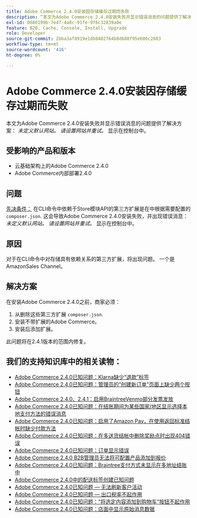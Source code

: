 ```yaml
---
title: Adobe Commerce 2.4.0安装因存储缓存过期而失败
description: “本文为Adobe Commerce 2.4.0安装失败并显示错误消息的问题提供了解决方案： *未定义默认网站。 请设置网站并重试。*显示在控制台中。”
exl-id: 0680199b-7e47-4a8c-91fe-9f6c32839a0e
feature: B2B, Cache, Console, Install, Upgrade
role: Developer
source-git-commit: 2bba3af8919e1db8482764b8d688f95e606c2683
workflow-type: tm+mt
source-wordcount: '416'
ht-degree: 0%

---
```


# Adobe Commerce 2.4.0安装因存储缓存过期而失败

本文为Adobe Commerce 2.4.0安装失败并显示错误消息的问题提供了解决方案： *未定义默认网站。 请设置网站并重试。* 显示在控制台中。

## 受影响的产品和版本

* 云基础架构上的Adobe Commerce 2.4.0
* Adobe Commerce内部部署2.4.0

## 问题

<u>先决条件：</u>
在CLI命令中依赖于Store模块API的第三方扩展是在中根据需要配置的 `composer.json`. 这会导致Adobe Commerce 2.4.0安装失败，并出现错误消息： *未定义默认网站。 请设置网站并重试。* 显示在控制台中。

## 原因

对于在CLI命令中对存储具有依赖关系的第三方扩展，将出现问题。 一个是AmazonSales Channel。

## 解决方案

在安装Adobe Commerce 2.4.0之前，商家必须：

1. 从删除这些第三方扩展 `composer.json`.
1. 安装不带扩展的Adobe Commerce。
1. 安装后添加扩展。

此问题将在2.4.1版本的范围内修复。

## 我们的支持知识库中的相关读物：

* [Adobe Commerce 2.4.0已知问题：Klarna缺少“退款”标签](/help/troubleshooting/payments/magento-2-4-0-known-issue-missing-refund-label-in-klarna.md)
* [Adobe Commerce 2.4.0已知问题：管理员的“创建新订单”页面上缺少两个按钮](/help/troubleshooting/miscellaneous/magento-2-4-0-known-issue-create-new-order-buttons-missing.md)
* [Adobe Commerce 2.4.0、2.4.1：启用BraintreeVenmo部分发票发放](/help/troubleshooting/payments/magento-2-4-0-2-4-1-enable-braintree-venmo-partial-invoice-issue.md)
* [Adobe Commerce 2.4.0已知问题：在结账期间为某些国家/地区显示选择本地支付方法的错误消息](/help/troubleshooting/payments/magento-2-4-0-checkout-error-selecting-local-payments.md)
* [Adobe Commerce 2.4.0已知问题：启用了Amazon Pay，在使用返回标准结帐时缺少付款方法](/help/troubleshooting/payments/magento-2-4-0-known-issue-amazon-pay-no-payment-methods.md)
* [Adobe Commerce 2.4.0已知问题：在多送货结帐中删除奖励点时出现404错误](/help/troubleshooting/storefront/magento-2-4-0-404-error-removing-rewards-points-on-multi-shipping-checkout.md)
* [Adobe Commerce 2.4.0已知问题：订单显示错误](/help/troubleshooting/storefront/magento-2-4-0-known-issue-orders-display-error.md)
* [Adobe Commerce 2.4.0 B2B管理员无法将可配置产品添加到报价](/help/troubleshooting/miscellaneous/magento-2-4-0-b2b-admin-can-t-add-configurable-product-to-quote.md)
* [Adobe Commerce 2.4.0已知问题：Braintree支付方式未显示在多地址结账中](/help/troubleshooting/payments/magento-2-4-0-braintree-not-in-multiple-addresses-checkout.md)
* [Adobe Commerce 2.4.0中的配送标签创建已知问题](/help/troubleshooting/known-issues-patches-attached/shipping-labels-creation-known-issue-in-magento-2-4-0.md)
* [Adobe Commerce 2.4.0已知问题 — 无法刷新客户活动](/help/troubleshooting/miscellaneous/magento-2-4-0-refresh-on-customer-activities-does-not-work.md)
* [Adobe Commerce 2.4.0已知问题 — 出口税率不起作用](/help/troubleshooting/miscellaneous/magento-2-4-0-known-issue-export-tax-rates-does-not-work.md)
* [Adobe Commerce 2.4.0已知问题：“将选定内容添加到购物车”按钮不起作用](/help/troubleshooting/miscellaneous/magento-2-4-0-add-selections-to-my-cart-does-not-work.md)
* [Adobe Commerce 2.4.0已知问题：店面中显示原始消息数据](/help/troubleshooting/storefront/magento-2-4-0-issue-storefront-raw-message-data-display.md)
